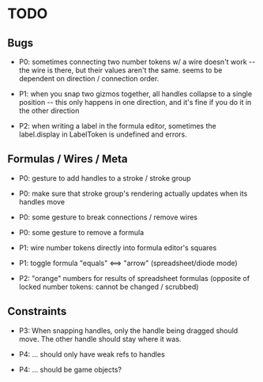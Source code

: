 # TODO

## Bugs

- P0: sometimes connecting two number tokens w/ a wire doesn't work -- the wire is there, but their
  values aren't the same. seems to be dependent on direction / connection order.

- P1: when you snap two gizmos together, all handles collapse to a single position -- this only
  happens in one direction, and it's fine if you do it in the other direction

- P2: when writing a label in the formula editor, sometimes the label.display in LabelToken is undefined and errors.

## Formulas / Wires / Meta

- P0: gesture to add handles to a stroke / stroke group

- P0: make sure that stroke group's rendering actually updates when its handles move

- P0: some gesture to break connections / remove wires

- P0: some gesture to remove a formula

- P1: wire number tokens directly into formula editor's squares

- P1: toggle formula "equals" <==> "arrow" (spreadsheet/diode mode)

- P2: "orange" numbers for results of spreadsheet formulas
  (opposite of locked number tokens: cannot be changed / scrubbed)

## Constraints

- P3: When snapping handles, only the handle being dragged should move. The other handle should stay where it was.

- P4: ... should only have weak refs to handles

- P4: ... should be game objects?
